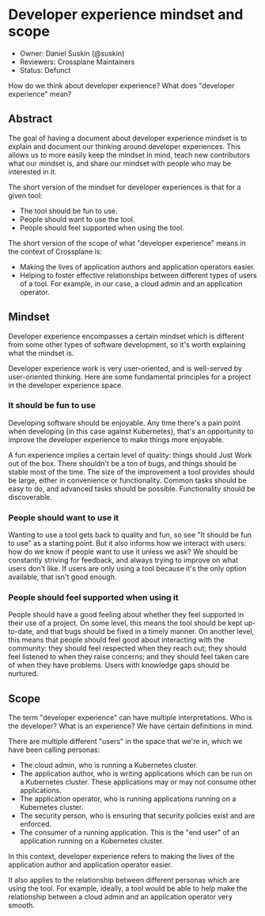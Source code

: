 # Developer experience mindset and scope

* Owner: Daniel Suskin (@suskin)
* Reviewers: Crossplane Maintainers
* Status: Defunct

How do we think about developer experience? What does "developer
experience" mean?


## Abstract
The goal of having a document about developer experience mindset is to
explain and document our thinking around developer experiences. This
allows us to more easily keep the mindset in mind, teach new
contributors what our mindset is, and share our mindset with people who
may be interested in it.

The short version of the mindset for developer experiences is that for a
given tool:
* The tool should be fun to use.
* People should want to use the tool.
* People should feel supported when using the tool.

The short version of the scope of what "developer experience" means in
the context of Crossplane is:
* Making the lives of application authors and application operators
  easier.
* Helping to foster effective relationships between different types of
  users of a tool. For example, in our case, a cloud admin and an
  application operator.


## Mindset
Developer experience encompasses a certain mindset which is different
from some other types of software development, so it's worth explaining
what the mindset is.

Developer experience work is very user-oriented, and is well-served by
user-oriented thinking. Here are some fundamental principles for a
project in the developer experience space.

### It should be fun to use
Developing software should be enjoyable. Any time there's a pain point
when developing (in this case against Kubernetes), that's an opportunity
to improve the developer experience to make things more enjoyable.

A fun experience implies a certain level of quality: things should Just
Work out of the box. There shouldn't be a ton of bugs, and things should
be stable most of the time. The size of the improvement a tool provides
should be large, either in convenience or functionality. Common tasks
should be easy to do, and advanced tasks should be possible.
Functionality should be discoverable.

### People should want to use it
Wanting to use a tool gets back to quality and fun, so see "It should be
fun to use" as a starting point. But it also informs how we interact
with users: how do we know if people want to use it unless we ask? We
should be constantly striving for feedback, and always trying to improve
on what users don't like. If users are only using a tool because it's
the only option available, that isn't good enough.

### People should feel supported when using it
People should have a good feeling about whether they feel supported in
their use of a project. On some level, this means the tool should be
kept up-to-date, and that bugs should be fixed in a timely manner. On
another level, this means that people should feel good about interacting
with the community: they should feel respected when they reach out; they
should feel listened to when they raise concerns; and they should feel
taken care of when they have problems. Users with knowledge gaps should
be nurtured.


## Scope
The term "developer experience" can have multiple interpretations. Who
is the developer? What is an experience? We have certain definitions in
mind.

There are multiple different "users" in the space that we're in, which
we have been calling personas:
* The cloud admin, who is running a Kubernetes cluster.
* The application author, who is writing applications which can be run
  on a Kubernetes cluster. These applications may or may not consume
  other applications.
* The application operator, who is running applications running on a
  Kubernetes cluster.
* The security person, who is ensuring that security policies exist and
  are enforced.
* The consumer of a running application. This is the "end user" of an
  application running on a Kubernetes cluster.

In this context, developer experience refers to making the lives of the
application author and application operator easier.

It also applies to the relationship between different personas which are
using the tool. For example, ideally, a tool would be able to help make
the relationship between a cloud admin and an application operator very
smooth.
